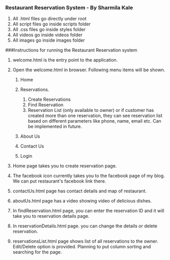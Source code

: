 ### Restaurant Reservation System - By Sharmila Kale
1. All .html files go directly under root
2. All script files go inside scripts folder
3. All .css files go inside styles folder
4. All videos go inside videos folder
5. All images go inside images folder

###Instructions for running the Restaurant Reservation system
1. welcome.html is the entry point to the application.
2. Open the welcome.html in browser. Following menu items will be shown.
    1. Home
    2. Reservations.
        1. Create Reservations
        2. Find Reservation
        3. Reservation List (only available to owner) 
            or if customer has created more than one reservation,
            they can see reservation list based on different
            parameters like phone, name, email etc. Can be implemented in future.
        
    1. About Us<br>
    2. Contact Us<br>
    3. Login<br>
    
3. Home page takes you to create reservation page.
4. The facebook icon currently takes you to the facebook page of my blog. We can put restaurant's facebook link there.
5. contactUs.html page has contact details and map of restaurant.
6. aboutUs.html page has a video showing video of delicious dishes.
7. In findReservation.html page, you can enter the reservation ID and it will take you to reservation details page.
8. In reservationDetails.html page. you can change the details or delete reservation.
9. reservationsList.html page shows list of all reservations to the owner. Edit/Delete option is provided.
   Planning to put column sorting and searching for the page.

 
